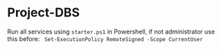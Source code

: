 # Project-DBS

Run all services using ```starter.ps1``` in Powershell, if not administrator use this before: ```  Set-ExecutionPolicy RemoteSigned -Scope CurrentUser ```